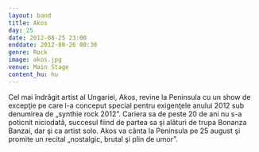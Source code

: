 ```yaml
---
layout: band
title: Akos
day: 25
date: 2012-08-25 23:00
enddate: 2012-08-26 00:30
genre: Rock
image: akos.jpg
venue: Main Stage
content_hu: hu
---
```


Cel mai îndrăgit artist al Ungariei, Akos, revine la Peninsula cu un show de excepţie pe care l-a conceput special pentru exigenţele anului 2012 sub denumirea de „synthie rock 2012”. Cariera sa de peste 20 de ani nu s-a poticnit niciodată, succesul fiind de partea sa şi alături de trupa Bonanza Banzai, dar şi ca artist solo. Akos va cânta la Peninsula pe 25 august şi promite un recital „nostalgic, brutal şi plin de umor”.
